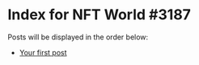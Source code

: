 # Index for NFT World #3187
Posts will be displayed in the order below:

- [Your first post](./001-first.md)

